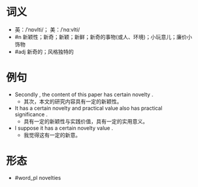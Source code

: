 # 词义
- 英：/ˈnɒvlti/； 美：/ˈnɑːvlti/
- #n 新颖性；新奇；新颖；新鲜；新奇的事物(或人、环境)；小玩意儿；廉价小饰物
- #adj 新奇的；风格独特的
# 例句
- Secondly , the content of this paper has certain novelty .
	- 其次，本文的研究内容具有一定的新颖性。
- It has a certain novelty and practical value also has practical significance .
	- 具有一定的新颖性与实践价值，具有一定的实用意义。
- I suppose it has a certain novelty value .
	- 我觉得这有一定的新意。
# 形态
- #word_pl novelties
